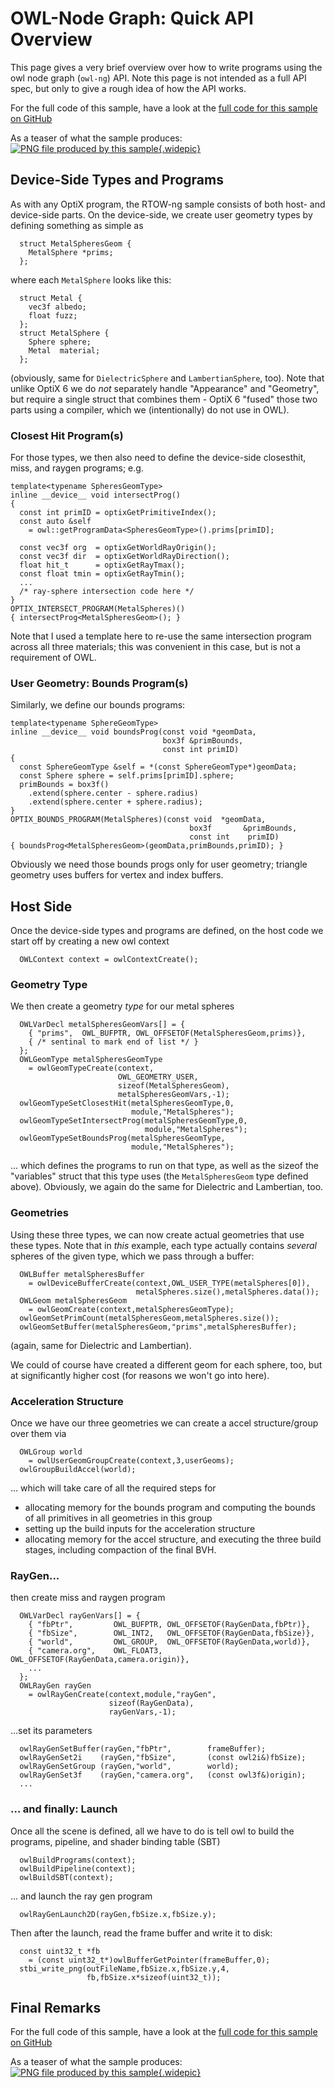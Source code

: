 # OWL-Node Graph: Quick API Overview

This page gives a very brief overview over how to write programs using
the owl node graph (`owl-ng`) API. Note this page is not intended as a
full API spec, but only to give a rough idea of how the API works.

For the full code of this sample, have a look at the [full code for
this sample on
GitHub](https://github.com/owl-project/owl/tree/master/samples/ng/s05-rtow)

As a teaser of what the sample produces: [![PNG file produced by this
sample](png/ng05-rtow.jpg){.widepic}](png/ng05-rtow.png)

## Device-Side Types and Programs

As with any OptiX program, the RTOW-ng sample consists of both host-
and device-side parts. On the device-side, we create user geometry
types by defining something as simple as

```
  struct MetalSpheresGeom {
    MetalSphere *prims;
  };
```

where each `MetalSphere` looks like this:

```
  struct Metal {
    vec3f albedo;
    float fuzz;
  };
  struct MetalSphere {
    Sphere sphere;
    Metal  material;
  };
```
(obviously, same for `DielectricSphere` and `LambertianSphere`, too).
Note that unlike OptiX 6 we do *not* separately handle "Appearance" and "Geometry",
but require a single struct that combines them - OptiX 6 "fused" those
two parts using a compiler, which we (intentionally) do not use in OWL).

### Closest Hit Program(s)

For those types, we then also need to define the device-side closesthit, miss, and raygen programs; e.g.
```
template<typename SpheresGeomType>
inline __device__ void intersectProg()
{
  const int primID = optixGetPrimitiveIndex();
  const auto &self
    = owl::getProgramData<SpheresGeomType>().prims[primID];
  
  const vec3f org  = optixGetWorldRayOrigin();
  const vec3f dir  = optixGetWorldRayDirection();
  float hit_t      = optixGetRayTmax();
  const float tmin = optixGetRayTmin();
  ...
  /* ray-sphere intersection code here */
}
OPTIX_INTERSECT_PROGRAM(MetalSpheres)()
{ intersectProg<MetalSpheresGeom>(); }

```
Note that I used a template here to re-use the same intersection program
across all three materials; this was convenient in this case, but is
not a requirement of OWL.

### User Geometry: Bounds Program(s)

Similarly, we define our bounds programs:
```
template<typename SphereGeomType>
inline __device__ void boundsProg(const void *geomData,
                                  box3f &primBounds,
                                  const int primID)
{
  const SphereGeomType &self = *(const SphereGeomType*)geomData;
  const Sphere sphere = self.prims[primID].sphere;
  primBounds = box3f()
    .extend(sphere.center - sphere.radius)
    .extend(sphere.center + sphere.radius);
}
OPTIX_BOUNDS_PROGRAM(MetalSpheres)(const void  *geomData,
                                        box3f       &primBounds,
                                        const int    primID)
{ boundsProg<MetalSpheresGeom>(geomData,primBounds,primID); }
```

Obviously we need those bounds progs only for user geometry; triangle
geometry uses buffers for vertex and index buffers.

## Host Side

Once the device-side types and programs are defined, on the host code we start off
by creating a new owl context
```
  OWLContext context = owlContextCreate();
```

### Geometry Type
We then create a geometry *type* for our metal spheres
```
  OWLVarDecl metalSpheresGeomVars[] = {
    { "prims",  OWL_BUFPTR, OWL_OFFSETOF(MetalSpheresGeom,prims)},
    { /* sentinal to mark end of list */ }
  };
  OWLGeomType metalSpheresGeomType
    = owlGeomTypeCreate(context,
                        OWL_GEOMETRY_USER,
                        sizeof(MetalSpheresGeom),
                        metalSpheresGeomVars,-1);
  owlGeomTypeSetClosestHit(metalSpheresGeomType,0,
                           module,"MetalSpheres");
  owlGeomTypeSetIntersectProg(metalSpheresGeomType,0,
                              module,"MetalSpheres");
  owlGeomTypeSetBoundsProg(metalSpheresGeomType,
                           module,"MetalSpheres");
```

... which defines the programs to run on that type, as well as the
sizeof the "variables" struct that this type uses (the
`MetalSpheresGeom` type defined above). Obviously, we again do the same for
Dielectric and Lambertian, too.

### Geometries

Using these three types, we can now create actual geometries that use these types.
Note that in *this* example, each type actually contains *several* spheres
of the given type, which we pass through a buffer:

```
  OWLBuffer metalSpheresBuffer
    = owlDeviceBufferCreate(context,OWL_USER_TYPE(metalSpheres[0]),
                            metalSpheres.size(),metalSpheres.data());
  OWLGeom metalSpheresGeom
    = owlGeomCreate(context,metalSpheresGeomType);
  owlGeomSetPrimCount(metalSpheresGeom,metalSpheres.size());
  owlGeomSetBuffer(metalSpheresGeom,"prims",metalSpheresBuffer);
```
(again, same for Dielectric and Lambertian).

We could of course have created a different geom for each sphere, too,
but at significantly higher cost (for reasons we won't go into here).

### Acceleration Structure

Once we have our three geometries we can create a accel structure/group 
over them via
```
  OWLGroup world
    = owlUserGeomGroupCreate(context,3,userGeoms);
  owlGroupBuildAccel(world);
```

... which will take care of all the required steps for
- allocating memory for the bounds program and computing the bounds of all primitives in all geometries in this group
- setting up the build inputs for the acceleration structure
- allocating memory for the accel structure, and executing the three build stages, including compaction of the final BVH.

### RayGen...

then create miss and raygen program
```
  OWLVarDecl rayGenVars[] = {
    { "fbPtr",         OWL_BUFPTR, OWL_OFFSETOF(RayGenData,fbPtr)},
    { "fbSize",        OWL_INT2,   OWL_OFFSETOF(RayGenData,fbSize)},
    { "world",         OWL_GROUP,  OWL_OFFSETOF(RayGenData,world)},
    { "camera.org",    OWL_FLOAT3, OWL_OFFSETOF(RayGenData,camera.origin)},
	...
  };
  OWLRayGen rayGen
    = owlRayGenCreate(context,module,"rayGen",
                      sizeof(RayGenData),
                      rayGenVars,-1);
```
...set its parameters
```
  owlRayGenSetBuffer(rayGen,"fbPtr",        frameBuffer);
  owlRayGenSet2i    (rayGen,"fbSize",       (const owl2i&)fbSize);
  owlRayGenSetGroup (rayGen,"world",        world);
  owlRayGenSet3f    (rayGen,"camera.org",   (const owl3f&)origin);
  ...
```

### ... and finally: Launch

Once all the scene is defined, all we have to do is tell owl
to build the programs, pipeline, and shader binding table (SBT)
```
  owlBuildPrograms(context);
  owlBuildPipeline(context);
  owlBuildSBT(context);
```
... and launch the ray gen program
```
  owlRayGenLaunch2D(rayGen,fbSize.x,fbSize.y);
```
Then after the launch, read the frame buffer and write it to disk:
```
  const uint32_t *fb
    = (const uint32_t*)owlBufferGetPointer(frameBuffer,0);
  stbi_write_png(outFileName,fbSize.x,fbSize.y,4,
                 fb,fbSize.x*sizeof(uint32_t));
```


## Final Remarks

For the full code of this sample, have a look at the [full code for
this sample on
GitHub](https://github.com/owl-project/owl/tree/master/samples/ng/s05-rtow)

As a teaser of what the sample produces: [![PNG file produced by this
sample](png/ng05-rtow.jpg){.widepic}](png/ng05-rtow.png)


